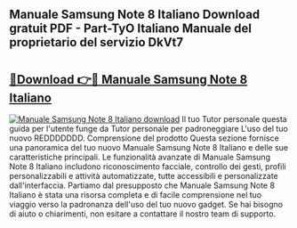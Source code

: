 ## Manuale Samsung Note 8 Italiano Download gratuit PDF - Part-TyO Italiano Manuale del proprietario del servizio DkVt7

# <h2><a href="http://dffk0f.blite.top/?on=Manuale+Samsung+Note+8+Italiano">🔗Download 👉🔴 Manuale Samsung Note 8 Italiano</a></h2>

[![Manuale Samsung Note 8 Italiano download](https://i.imgur.com/lujVjoI.png)](http://dffk0f.blite.top/?on=Manuale+Samsung+Note+8+Italiano)
Il tuo Tutor personale questa guida per l'utente funge da Tutor personale per padroneggiare L'uso del tuo nuovo REDDDDDDD. Comprensione del prodotto Questa sezione fornisce una panoramica del tuo nuovo Manuale Samsung Note 8 Italiano e delle sue caratteristiche principali. Le funzionalità avanzate di Manuale Samsung Note 8 Italiano includono riconoscimento facciale, controllo dei gesti, profili personalizzabili e attività automatizzate, tutte accessibili e personalizzate dall'interfaccia. Partiamo dal presupposto che Manuale Samsung Note 8 Italiano è stata una risorsa completa e di facile comprensione nel tuo viaggio verso la padronanza dell'uso del tuo nuovo gadget. Se hai bisogno di aiuto o chiarimenti, non esitare a contattare il nostro team di supporto.
